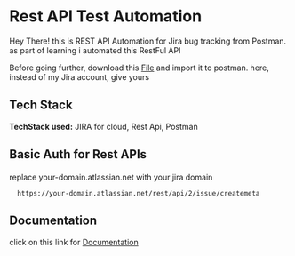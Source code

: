 
# Rest API Test Automation

Hey There! this is REST API Automation for Jira bug tracking from Postman. as part of learning i automated this RestFul API 

Before going further, download this [File](https://github.com/Rakesh-592/JIRA-Api/blob/main/JIRA%20API.postman_collection.json) and import it to postman. here, instead of my Jira account, give yours 

## Tech Stack

**TechStack used:** JIRA for cloud, Rest Api, Postman



## Basic Auth for Rest APIs

####

replace your-domain.atlassian.net with your jira domain


```
  https://your-domain.atlassian.net/rest/api/2/issue/createmeta

```




## Documentation
click on this link for
[Documentation](https://developer.atlassian.com/cloud/jira/platform/basic-auth-for-rest-apis/)
